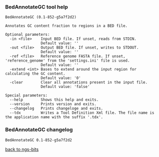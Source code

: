 ### BedAnnotateGC tool help
	BedAnnotateGC (0.1-852-g5a7f2d2)
	
	Annotates GC content fraction to regions in a BED file.
	
	Optional parameters:
	  -in <file>    Input BED file. If unset, reads from STDIN.
	                Default value: ''
	  -out <file>   Output BED file. If unset, writes to STDOUT.
	                Default value: ''
	  -ref <file>   Reference genome FASTA file. If unset, 'reference_genome' from the 'settings.ini' file is used.
	                Default value: ''
	  -extend <int> Bases to extend around the input region for calculating the GC content.
	                Default value: '0'
	  -clear        Clear all annotations present in the input file.
	                Default value: 'false'
	
	Special parameters:
	  --help        Shows this help and exits.
	  --version     Prints version and exits.
	  --changelog   Prints changeloge and exits.
	  --tdx         Writes a Tool Definition Xml file. The file name is the application name with the suffix '.tdx'.
	
### BedAnnotateGC changelog
	BedAnnotateGC 0.1-852-g5a7f2d2
	
[back to ngs-bits](https://github.com/imgag/ngs-bits)